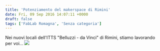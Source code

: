 ```yaml
---
title: 'Potenziamento del makerspace di Rimini'
date: Fri, 09 Sep 2016 14:07:11 +0000
draft: false
tags: ['FabLab Romagna', 'Senza categoria']
---
```


Nei nuovi locali dell'ITTS "Belluzzi - da Vinci" di Rimini, stiamo lavorando per voi... ![](http://fablabromagna.org/blog/wp-content/uploads/2016/07/072516_1807_Potenziamen1.jpg)
